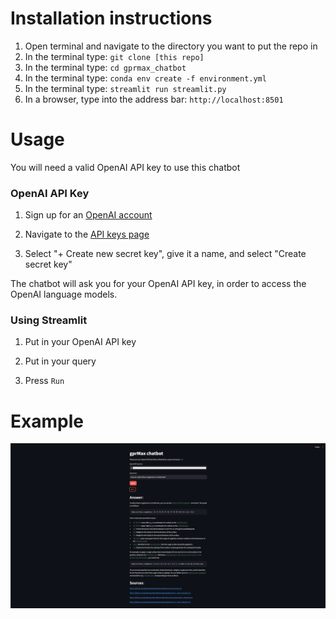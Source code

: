 # Installation instructions

1. Open terminal and navigate to the directory you want to put the repo in
2. In the terminal type: `git clone [this repo]`
3. In the terminal type: `cd gprmax_chatbot`
4. In the terminal type: `conda env create -f environment.yml`
5. In the terminal type: `streamlit run streamlit.py`
6. In a browser, type into the address bar: `http://localhost:8501`


# Usage

You will need a valid OpenAI API key to use this chatbot

### OpenAI API Key

1. Sign up for an [OpenAI account](https://openai.com/index/openai-api/)

2. Navigate to the [API keys page](https://platform.openai.com/api-keys)

3. Select "+ Create new secret key", give it a name, and select "Create secret key"

The chatbot will ask you for your OpenAI API key, in order to access the OpenAI language models. 


### Using Streamlit

1. Put in your OpenAI API key

2. Put in your query

3. Press `Run`

# Example

![test](images/demo.png)